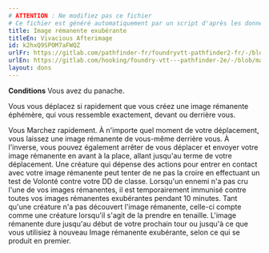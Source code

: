 ```yaml
---
# ATTENTION : Ne modifiez pas ce fichier
# Ce fichier est généré automatiquement par un script d'après les données du module Foundry VTT officiel et de sa traduction
title: Image rémanente exubérante
titleEn: Vivacious Afterimage
id: k2hxQ9SPOM7aFWQZ
urlFr: https://gitlab.com/pathfinder-fr/foundryvtt-pathfinder2-fr/-/blob/master/data/feats/k2hxQ9SPOM7aFWQZ.htm
urlEn: https://gitlab.com/hooking/foundry-vtt---pathfinder-2e/-/blob/master/packs/data/feats.db/vivacious-afterimage.json
layout: dons
---
```

**Conditions** Vous avez du panache.

Vous vous déplacez si rapidement que vous créez une image rémanente éphémère, qui vous ressemble exactement, devant ou derrière vous.

Vous Marchez rapidement. À n'importe quel moment de votre déplacement, vous laissez une image rémanente de vous-même derrière vous. À l'inverse, vous pouvez également arrêter de vous déplacer et envoyer votre image rémanente en avant à la place, allant jusqu'au terme de votre déplacement. Une créature qui dépense des actions pour entrer en contact avec votre image rémanente peut tenter de ne pas la croire en effectuant un test de Volonté contre votre DD de classe. Lorsqu'un ennemi n'a pas cru l'une de vos images rémanentes, il est temporairement immunisé contre toutes vos images rémanentes exubérantes pendant 10 minutes. Tant qu'une créature n'a pas découvert l'image rémanente, celle-ci compte comme une créature lorsqu'il s'agit de la prendre en tenaille. L'image rémanente dure jusqu'au début de votre prochain tour ou jusqu'à ce que vous utilisiez à nouveau Image rémanente exubérante, selon ce qui se produit en premier.
